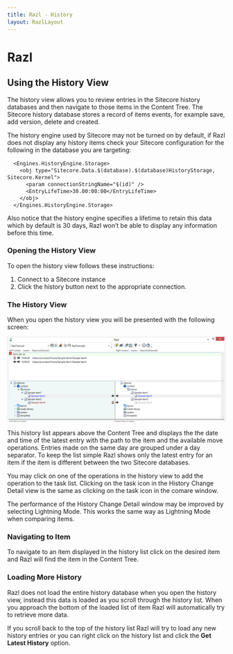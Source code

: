 ```yaml
---
title: Razl - History
layout: RazlLayout
---
```


# Razl

## Using the History View

The history view allows you to review entries in the Sitecore history databases and then navigate to those items in the Content Tree. The Sitecore history database stores a record of items events, for example save, add version, delete and created.

The history engine used by Sitecore may not be turned on by default, if Razl does not display any history items check your Sitecore configuration for the following in the database you are targeting:

	  <Engines.HistoryEngine.Storage>
		<obj type="Sitecore.Data.$(database).$(database)HistoryStorage, Sitecore.Kernel">
		  <param connectionStringName="$(id)" />
		  <EntryLifeTime>30.00:00:00</EntryLifeTime>
		</obj>
	  </Engines.HistoryEngine.Storage>

Also notice that the history engine specifies a lifetime to retain this data which by default is 30 days, Razl won’t be able to display any information before this time.

### Opening the History View

To open the history view follows these instructions:

1. Connect to a Sitecore instance
2. Click the history button next to the appropriate connection.

### The History View

When you open the history view you will be presented with the following screen:

![](/Images/Razl/history1.PNG)

This history list appears above the Content Tree and displays the the date and time of the latest entry with the path to the item and the available move operations. Entries made on the same day are grouped under a day separator. To keep the list simple Razl shows only the latest entry for an item if the item is different between the two Sitecore databases.

You may click on one of the operations in the history view to add the operation to the task list. Clicking on the task icon in the History Change Detail view is the same as clicking on the task icon in the comare window.

The performance of the History Change Detail window may be improved by selecting Lightning Mode. This works the same way as Lightning Mode when comparing items.

### Navigating to Item

To navigate to an item displayed in the history list click on the desired item and Razl will find the item in the Content Tree.

### Loading More History

Razl does not load the entire history database when you open the history view, instead this data is loaded as you scroll through the history list. When you approach the bottom of the loaded list of item Razl will automatically try to retrieve more data.

If you scroll back to the top of the history list Razl will try to load any new history entries or you can right click on the history list and click the **Get Latest History** option.

